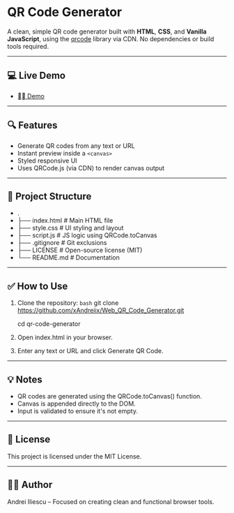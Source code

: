 # QR Code Generator

A clean, simple QR code generator built with **HTML**, **CSS**, and **Vanilla JavaScript**, using the [qrcode](https://www.npmjs.com/package/qrcode) library via CDN. No dependencies or build tools required.

---

## 💻 Live Demo

- [⛓️‍💥 Demo](https://web-qr-code-generator-steel.vercel.app/)

---

## 🔍 Features

- Generate QR codes from any text or URL
- Instant preview inside a `<canvas>`
- Styled responsive UI
- Uses QRCode.js (via CDN) to render canvas output

---

## 📂 Project Structure

- .
- ├── index.html              # Main HTML file
- ├── style.css               # UI styling and layout
- ├── script.js               # JS logic using QRCode.toCanvas
- ├── .gitignore              # Git exclusions
- ├── LICENSE                 # Open-source license (MIT)
- └── README.md               # Documentation

---

## ✅ How to Use

1. Clone the repository:
   ```bash```
   git clone https://github.com/xAndreiix/Web_QR_Code_Generator.git
   
   cd qr-code-generator
2. Open index.html in your browser.
3. Enter any text or URL and click Generate QR Code.

---

## 💡 Notes

- QR codes are generated using the QRCode.toCanvas() function.
- Canvas is appended directly to the DOM.
- Input is validated to ensure it's not empty.

---

## 📄 License

This project is licensed under the MIT License.

---

## 👨‍💻 Author

Andrei Iliescu – Focused on creating clean and functional browser tools.
